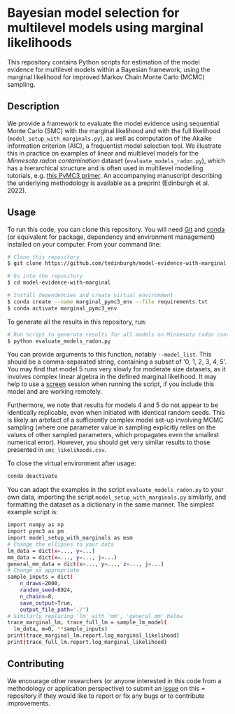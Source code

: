 # Bayesian model selection for multilevel models using marginal likelihoods

This repository contains Python scripts for estimation of the model evidence for 
multilevel models within a Bayesian framework, using the marginal likelihood for 
improved Markov Chain Monte Carlo (MCMC) sampling. 

## Description

We provide a framework to evaluate the model evidence using sequential Monte Carlo 
(SMC) with the marginal likelihood and with the full likelihood 
(`model_setup_with_marginals.py`), as well as computation of the Akaike information 
criterion (AIC), a frequentist model selection tool. We illustrate this in practice 
on examples of linear and multilevel models for the *Minnesota radon contamination* 
dataset (`evaluate_models_radon.py`), which has a hierarchical structure and is often 
used in multilevel modelling tutorials, e.g. 
[this PyMC3 primer](https://docs.pymc.io/en/v3/pymc-examples/examples/case_studies/multilevel_modeling.html). 
An accompanying manuscript describing the underlying methodology is available as a 
preprint (Edinburgh et al. 2022).

## Usage

To run this code, you can clone this repository. You will need [Git](https://git-scm.com) 
and [conda](https://docs.conda.io) (or equivalent for package, dependency and environment 
management) installed on your computer. From your command line:

```bash
# Clone this repository
$ git clone https://github.com/tedinburgh/model-evidence-with-marginal

# Go into the repository
$ cd model-evidence-with-marginal

# Install dependencies and create virtual environment
$ conda create --name marginal_pymc3_env --file requirements.txt
$ conda activate marginal_pymc3_env
```

To generate all the results in this repository, run: 

```bash
# Run script to generate results for all models on Minnesota radon contamination dataset
$ python evaluate_models_radon.py
```
You can provide arguments to this function, notably `--model_list`. This should be a comma-separated 
string, containing a subset of '0, 1, 2, 3, 4, 5'. You may find that model 5 runs very slowly
for moderate size datasets, as it involves complex linear algebra in the defined marginal likelihood.
It may help to use a [screen](https://www.gnu.org/software/screen/manual/screen.html) session when running
the script, if you include this model and are working remotely.

Furthermore, we note that results for models 4 and 5 do not appear to be identically replicable, even when
initiated with identical random seeds. This is likely an artefact of a sufficiently complex model set-up 
involving MCMC sampling (where one parameter value in sampling explicitly relies on the values of other 
sampled parameters, which propagates even the smallest numerical error). However, you should get very 
similar results to those presented in `smc_likelihoods.csv`.

To close the virtual environment after usage:

```bash
conda deactivate
```

You can adapt the examples in the script `evaluate_models_radon.py` to your own data, 
importing the script `model_setup_with_marginals.py` similarly, and formatting the dataset 
as a dictionary in the same manner. The simplest example script is:
```bash
import numpy as np
import pymc3 as pm
import model_setup_with_marginals as msm
# Change the ellipses to your data
lm_data = dict(x=..., y=...)
mm_data = dict(x=..., y=..., j=...)
general_mm_data = dict(x=..., y=..., z=..., j=...)
# Change as appropriate
sample_inputs = dict(
    n_draws=2000,
    random_seed=8924,
    n_chains=8,
    save_output=True,
    output_file_path='./')
# Similarly replacing 'lm' with 'mm', 'general_mm' below
trace_marginal_lm, trace_full_lm = sample_lm_model(
  lm_data, m=0, **sample_inputs)
print(trace_marginal_lm.report.log_marginal_likelihood)
print(trace_full_lm.report.log_marginal_likelihood)
```

## Contributing

We encourage other researchers (or anyone interested in this code from a methodology
or application perspective) to submit an 
[issue](https://github.com/tedinburgh/model-evidence-with-marginal/issues) on this =
repository if they would like to report or fix any bugs or to contribute improvements.
